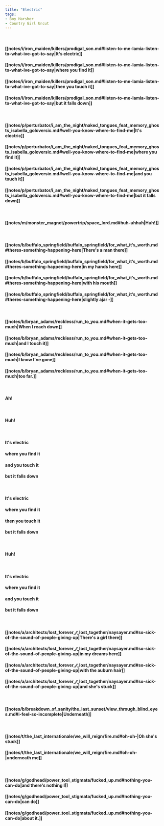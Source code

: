 ```yaml
---
title: "Electric"
tags:
- Boy Harsher
- Country Girl Uncut
---
```

&nbsp;
#### [[notes/i/iron_maiden/killers/prodigal_son.md#listen-to-me-lamia-listen-to-what-ive-got-to-say|It's electric]]
#### [[notes/i/iron_maiden/killers/prodigal_son.md#listen-to-me-lamia-listen-to-what-ive-got-to-say|where you find it]]
#### [[notes/i/iron_maiden/killers/prodigal_son.md#listen-to-me-lamia-listen-to-what-ive-got-to-say|then you touch it]]
#### [[notes/i/iron_maiden/killers/prodigal_son.md#listen-to-me-lamia-listen-to-what-ive-got-to-say|but it falls down]]
&nbsp;
#### [[notes/p/perturbator/i_am_the_night/naked_tongues_feat_memory_ghosts_isabella_goloversic.md#well-you-know-where-to-find-me|It's electric]]
#### [[notes/p/perturbator/i_am_the_night/naked_tongues_feat_memory_ghosts_isabella_goloversic.md#well-you-know-where-to-find-me|where you find it]]
#### [[notes/p/perturbator/i_am_the_night/naked_tongues_feat_memory_ghosts_isabella_goloversic.md#well-you-know-where-to-find-me|and you touch it]]
#### [[notes/p/perturbator/i_am_the_night/naked_tongues_feat_memory_ghosts_isabella_goloversic.md#well-you-know-where-to-find-me|but it falls down]]
&nbsp;
#### [[notes/m/monster_magnet/powertrip/space_lord.md#huh-uhhuh|Huh!]]
&nbsp;
#### [[notes/b/buffalo_springfield/buffalo_springfield/for_what_it’s_worth.md#theres-something-happening-here|There's a man there]]
#### [[notes/b/buffalo_springfield/buffalo_springfield/for_what_it’s_worth.md#theres-something-happening-here|in my hands here]]
#### [[notes/b/buffalo_springfield/buffalo_springfield/for_what_it’s_worth.md#theres-something-happening-here|with his mouth]]
#### [[notes/b/buffalo_springfield/buffalo_springfield/for_what_it’s_worth.md#theres-something-happening-here|slightly ajar -]]
&nbsp;
#### [[notes/b/bryan_adams/reckless/run_to_you.md#when-it-gets-too-much|When I reach down]]
#### [[notes/b/bryan_adams/reckless/run_to_you.md#when-it-gets-too-much|and I touch it]]
#### [[notes/b/bryan_adams/reckless/run_to_you.md#when-it-gets-too-much|I know I've gone]]
#### [[notes/b/bryan_adams/reckless/run_to_you.md#when-it-gets-too-much|too far.]]
&nbsp;
#### Ah!
&nbsp;
#### Huh!
&nbsp;
#### It's electric
#### where you find it
#### and you touch it
#### but it falls down
&nbsp;
#### It's electric
#### where you find it
#### then you touch it
#### but it falls down
&nbsp;
#### Huh!
&nbsp;
#### It's electric
#### where you find it
#### and you touch it
#### but it falls down
&nbsp;
#### [[notes/a/architects/lost_forever_∕∕_lost_together/naysayer.md#so-sick-of-the-sound-of-people-giving-up|There's a girl there]]
#### [[notes/a/architects/lost_forever_∕∕_lost_together/naysayer.md#so-sick-of-the-sound-of-people-giving-up|in my dreams here]]
#### [[notes/a/architects/lost_forever_∕∕_lost_together/naysayer.md#so-sick-of-the-sound-of-people-giving-up|with the auburn hair]]
#### [[notes/a/architects/lost_forever_∕∕_lost_together/naysayer.md#so-sick-of-the-sound-of-people-giving-up|and she's stuck]]
&nbsp;
#### [[notes/b/breakdown_of_sanity/the_last_sunset/view_through_blind_eyes.md#i-feel-so-incomplete|Underneath]]
&nbsp;
#### [[notes/t/the_last_internationale/we_will_reign/fire.md#oh-oh-|Oh she's stuck]]
#### [[notes/t/the_last_internationale/we_will_reign/fire.md#oh-oh-|underneath me]]
&nbsp;
#### [[notes/g/godhead/power_tool_stigmata/fucked_up.md#nothing-you-can-do|and there's nothing I]]
#### [[notes/g/godhead/power_tool_stigmata/fucked_up.md#nothing-you-can-do|can do]]
#### [[notes/g/godhead/power_tool_stigmata/fucked_up.md#nothing-you-can-do|about it.]]
